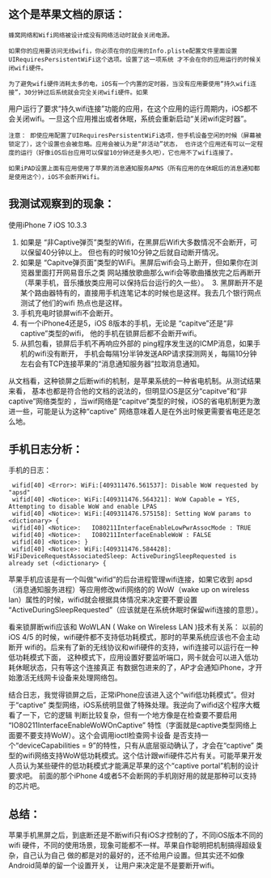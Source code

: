 这个是苹果文档的原话：
--------------------
    蜂窝网络和Wifi网络被设计成没有网络活动时就会关闭电源。
    
    如果你的应用要访问无线wifi，你必须在你的应用的Info.pliste配置文件里面设置UIRequiresPersistentWiFi这个选项。设置了这一项系统 才不会在你的应用运行的时候关闭wifi硬件。
    
    为了避免wifi硬件消耗太多的电，iOS有一个内置的定时器，当没有应用要使用“持久wifi连接”，30分钟过后系统就会完全关闭wifi硬件。如果
用户运行了要求“持久wifi连接”功能的应用，在这个应用的运行周期内，iOS都不会关闭wifi。一旦这个应用推出或者休眠，系统会重新启动“关闭wifi定时器”。
    
    注意： 即使应用配置了UIRequiresPersistentWiFi选项，但手机设备空闲的时候（屏幕被锁定了），这个设置也会被忽略。应用会被认为是“非活动”状态， 也许这个应用还有可以一定程度的运行（好像iOS后台应用可以保留10分钟还是多久吧），它也用不了wifi连接了。
    
    如果iPAD设置上面有应用使用了苹果的消息通知服务APNS（所有应用的在休眠后的消息通知都是使用这个），iOS不会断开Wifi。


我测试观察到的现象：
------------------
使用iPhone 7 iOS 10.3.3
  1. 如果是 “非Captive弹页”类型的Wifi，在黑屏后Wifi大多数情况不会断开，可以保留40分钟以上。
     但也有的时候10分钟之后就自动断开情况。
  2. 如果是 “Capitve弹页面”类型的WiFi。黑屏后wifi会马上断开，但如果你在浏览器里面打开网易音乐之类
     网站播放歌曲那么wifi会等歌曲播放完之后再断开（苹果手机，音乐播放类应用可以保持后台运行的久一些）。
  3. 黑屏断开不是某个路由器特有的，直接用手机连笔记本的时候也是这样。我去几个银行网点测试了他们的wifi
     热点也是这样。
  4. 手机充电时锁屏wifi不会断开。
  5. 有一个iPhone4还是5，iOS 8版本的手机，无论是 “capitve”还是“非captive”类型的wifi，
     他的手机在锁屏后都不会断开wifi。
  6. 从抓包看，锁屏后手机不再响应外部的 ping程序发生送的ICMP消息，如果手机的wifi没有断开，
     手机会每隔1分半钟发送ARP请求探测网关，每隔10分钟左右会有TCP连接苹果的“消息通知服务器”拉取消息通知。
   
   从文档看，这种锁屏之后断wifi的机制，是苹果系统的一种省电机制。从测试结果来看，
基本也都是符合他的文档的说法的，但明显iOS是区分“capitve”和“非captive”网络类型的
，当wif网络是“capitve”类型的时候，iOS的省电机制更为激进一些，可能是认为这种“captive”
网络意味着人是在外出时候更需要省电还是怎么地。

手机日志分析：
----------


手机的日志：
```text
 wifid[40] <Error>: WiFi:[409311476.561537]: Disable WoW requested by "apsd"
 wifid[40] <Notice>: WiFi:[409311476.564321]: WoW Capable = YES, Attempting to disable WoW and enable LPAS
 wifid[40] <Notice>: WiFi:[409311476.575158]: Setting WoW params to <dictionary> {
 wifid[40] <Notice>:   IO80211InterfaceEnableLowPwrAssocMode : TRUE
 wifid[40] <Notice>:   IO80211InterfaceEnableWoW : FALSE
 wifid[40] <Notice>: }
 wifid[40] <Notice>: WiFi:[409311476.584428]: WiFiDeviceRequestAssociatedSleep: ActiveDuringSleepRequested is already set (<dictionary> {
```

 苹果手机应该是有一个叫做“wifid”的后台进程管理wifi连接，如果它收到
 apsd（消息通知服务进程）等应用修改wifi网络的的 WoW（wake up on wireless
 lan）属性的时候，wifid就会根据具体情况来决定要不要设置
 “ActiveDuringSleepRequested”（应该就是在系统休眠时保留wifi连接的意思）。

 看来锁屏断wifi应该和  WoWLAN ( Wake on Wireless LAN )技术有关系：
 以前的iOS 4/5 的时候，wifi硬件都不支持低功耗模式，那时的苹果系统应该也不会主动断开
 wifi的。后来有了新的无线协议和wifi硬件的支持，wifi连接可以运行在一种低功耗模式下面，
 这种模式下，应用设置好要监听端口，网卡就会可以进入低功耗休眠状态，只有等这个连接真正
 有数据包进来的了，AP才会通知iPhone，才开始激活无线网卡设备来处理网络包。

 结合日志，我觉得锁屏之后，正常iPhone应该进入这个“wifi低功耗模式”。但对于“captive”
 类型网络，iOS系统明显做了特殊处理。我逆向了wifid这个程序大概看了一下，它的逻辑
 判断比较复杂，但有一个地方像是在检查要不要启用 “IO80211InterfaceEnableWoWOnCaptive”
 特性（字面就是captive类型网络上面要不要支持WoW）。这个会调用ioctl检查网卡设备
是否支持一个“deviceCapabilities = 9”的特性，只有从底层驱动确认了，才会在“captive”
 类型的wifi网络支持WoW低功耗模式。这个估计跟wifi硬件芯片有关。可能苹果开发
 人员认为某些硬件的低功耗模式才能满足苹果的这个“captive portal”机制的设计要求吧。
 前面的那个iPhone 4或者5不会断网的手机刚好用的就是那种可以支持的芯片吧。


总结：
-----
   苹果手机黑屏之后，到底断还是不断wifi只有iOS才控制的了，不同iOS版本不同的wifi
硬件，不同的使用场景，现象可能都不一样。苹果自作聪明把机制搞得超级复杂，自己认为自己
做的都是对的最好的，还不给用户设置。但其实还不如像Android简单的留一个设置开关，
让用户来决定是不是要断开wifi。

